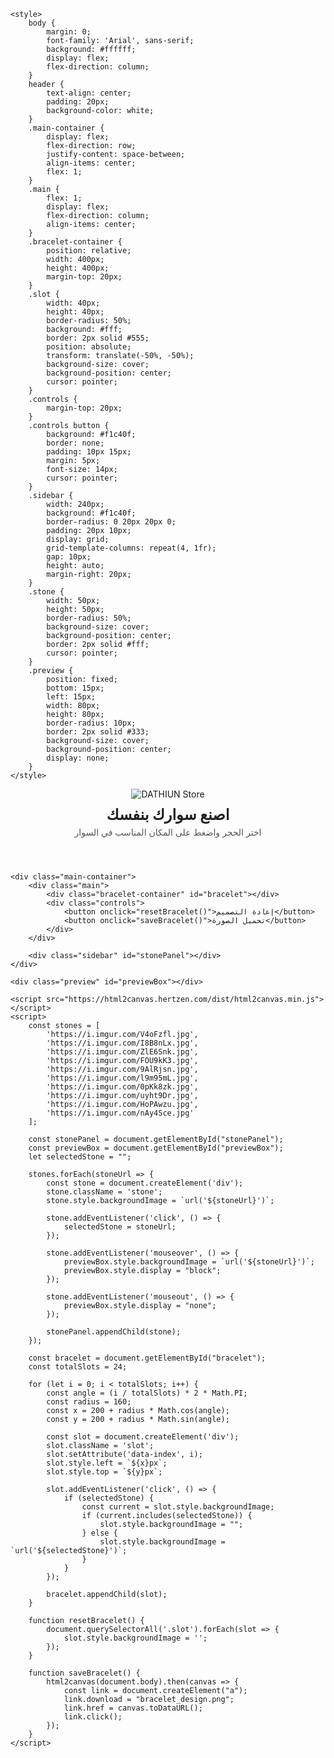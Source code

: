 
    <style>
        body {
            margin: 0;
            font-family: 'Arial', sans-serif;
            background: #ffffff;
            display: flex;
            flex-direction: column;
        }
        header {
            text-align: center;
            padding: 20px;
            background-color: white;
        }
        .main-container {
            display: flex;
            flex-direction: row;
            justify-content: space-between;
            align-items: center;
            flex: 1;
        }
        .main {
            flex: 1;
            display: flex;
            flex-direction: column;
            align-items: center;
        }
        .bracelet-container {
            position: relative;
            width: 400px;
            height: 400px;
            margin-top: 20px;
        }
        .slot {
            width: 40px;
            height: 40px;
            border-radius: 50%;
            background: #fff;
            border: 2px solid #555;
            position: absolute;
            transform: translate(-50%, -50%);
            background-size: cover;
            background-position: center;
            cursor: pointer;
        }
        .controls {
            margin-top: 20px;
        }
        .controls button {
            background: #f1c40f;
            border: none;
            padding: 10px 15px;
            margin: 5px;
            font-size: 14px;
            cursor: pointer;
        }
        .sidebar {
            width: 240px;
            background: #f1c40f;
            border-radius: 0 20px 20px 0;
            padding: 20px 10px;
            display: grid;
            grid-template-columns: repeat(4, 1fr);
            gap: 10px;
            height: auto;
            margin-right: 20px;
        }
        .stone {
            width: 50px;
            height: 50px;
            border-radius: 50%;
            background-size: cover;
            background-position: center;
            border: 2px solid #fff;
            cursor: pointer;
        }
        .preview {
            position: fixed;
            bottom: 15px;
            left: 15px;
            width: 80px;
            height: 80px;
            border-radius: 10px;
            border: 2px solid #333;
            background-size: cover;
            background-position: center;
            display: none;
        }
    </style>
</head>
<body>
    <header>
        <img src="https://i.imgur.com/kdFqlF7.png" alt="DATHIUN Store" style="max-width: 200px; height: auto;">
        <h1 style="margin: 10px 0 5px; font-size: 24px; color: #222;">اصنع سوارك بنفسك</h1>
        <p style="margin: 0; font-size: 14px; color: #555;">اختر الحجر واضغط على المكان المناسب في السوار</p>
    </header>

    <div class="main-container">
        <div class="main">
            <div class="bracelet-container" id="bracelet"></div>
            <div class="controls">
                <button onclick="resetBracelet()">إعادة التصميم</button>
                <button onclick="saveBracelet()">تحميل الصورة</button>
            </div>
        </div>

        <div class="sidebar" id="stonePanel"></div>
    </div>

    <div class="preview" id="previewBox"></div>

    <script src="https://html2canvas.hertzen.com/dist/html2canvas.min.js"></script>
    <script>
        const stones = [
            'https://i.imgur.com/V4oFzfl.jpg',
            'https://i.imgur.com/I8B8nLx.jpg',
            'https://i.imgur.com/ZlE6Snk.jpg',
            'https://i.imgur.com/FOU9kK3.jpg',
            'https://i.imgur.com/9AlRjsn.jpg',
            'https://i.imgur.com/l9m95mL.jpg',
            'https://i.imgur.com/0pKk8zk.jpg',
            'https://i.imgur.com/uyht9Dr.jpg',
            'https://i.imgur.com/HoPAwzu.jpg',
            'https://i.imgur.com/nAy4Sce.jpg'
        ];

        const stonePanel = document.getElementById("stonePanel");
        const previewBox = document.getElementById("previewBox");
        let selectedStone = "";

        stones.forEach(stoneUrl => {
            const stone = document.createElement('div');
            stone.className = 'stone';
            stone.style.backgroundImage = `url('${stoneUrl}')`;

            stone.addEventListener('click', () => {
                selectedStone = stoneUrl;
            });

            stone.addEventListener('mouseover', () => {
                previewBox.style.backgroundImage = `url('${stoneUrl}')`;
                previewBox.style.display = "block";
            });

            stone.addEventListener('mouseout', () => {
                previewBox.style.display = "none";
            });

            stonePanel.appendChild(stone);
        });

        const bracelet = document.getElementById("bracelet");
        const totalSlots = 24;

        for (let i = 0; i < totalSlots; i++) {
            const angle = (i / totalSlots) * 2 * Math.PI;
            const radius = 160;
            const x = 200 + radius * Math.cos(angle);
            const y = 200 + radius * Math.sin(angle);

            const slot = document.createElement('div');
            slot.className = 'slot';
            slot.setAttribute('data-index', i);
            slot.style.left = `${x}px`;
            slot.style.top = `${y}px`;

            slot.addEventListener('click', () => {
                if (selectedStone) {
                    const current = slot.style.backgroundImage;
                    if (current.includes(selectedStone)) {
                        slot.style.backgroundImage = "";
                    } else {
                        slot.style.backgroundImage = `url('${selectedStone}')`;
                    }
                }
            });

            bracelet.appendChild(slot);
        }

        function resetBracelet() {
            document.querySelectorAll('.slot').forEach(slot => {
                slot.style.backgroundImage = '';
            });
        }

        function saveBracelet() {
            html2canvas(document.body).then(canvas => {
                const link = document.createElement("a");
                link.download = "bracelet_design.png";
                link.href = canvas.toDataURL();
                link.click();
            });
        }
    </script>
</body>
</html>
